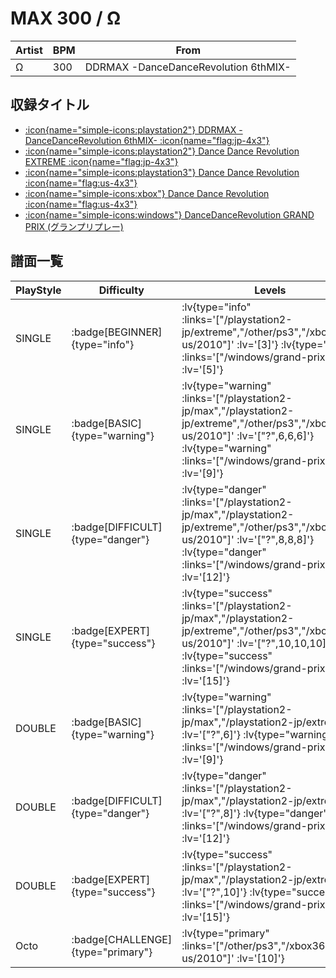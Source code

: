 # MAX 300 / Ω

|Artist|BPM|From|
|------|---|----|
|Ω|300|DDRMAX -DanceDanceRevolution 6thMIX-|

## 収録タイトル

- [ :icon{name="simple-icons:playstation2"} DDRMAX -DanceDanceRevolution 6thMIX- :icon{name="flag:jp-4x3"} ](/playstation2-jp/max)
- [ :icon{name="simple-icons:playstation2"} Dance Dance Revolution EXTREME :icon{name="flag:jp-4x3"} ](/playstation2-jp/extreme)
- [ :icon{name="simple-icons:playstation3"} Dance Dance Revolution :icon{name="flag:us-4x3"} ](/other/ps3)
- [ :icon{name="simple-icons:xbox"} Dance Dance Revolution :icon{name="flag:us-4x3"} ](/xbox360-us/2010)
- [ :icon{name="simple-icons:windows"} DanceDanceRevolution GRAND PRIX (グランプリプレー)](/windows/grand-prix)

## 譜面一覧

|PlayStyle|Difficulty|Levels|Notes|Movie|
|---------|----------|------|-----|-----|
|SINGLE| :badge[BEGINNER]{type="info"} | :lv{type="info" :links='["/playstation2-jp/extreme","/other/ps3","/xbox360-us/2010"]' :lv='[3]'}  :lv{type="info" :links='["/windows/grand-prix"]' :lv='[5]'} |85/0||
|SINGLE| :badge[BASIC]{type="warning"} | :lv{type="warning" :links='["/playstation2-jp/max","/playstation2-jp/extreme","/other/ps3","/xbox360-us/2010"]' :lv='["?",6,6,6]'}  :lv{type="warning" :links='["/windows/grand-prix"]' :lv='[9]'} |264/2||
|SINGLE| :badge[DIFFICULT]{type="danger"} | :lv{type="danger" :links='["/playstation2-jp/max","/playstation2-jp/extreme","/other/ps3","/xbox360-us/2010"]' :lv='["?",8,8,8]'}  :lv{type="danger" :links='["/windows/grand-prix"]' :lv='[12]'} |373/35||
|SINGLE| :badge[EXPERT]{type="success"} | :lv{type="success" :links='["/playstation2-jp/max","/playstation2-jp/extreme","/other/ps3","/xbox360-us/2010"]' :lv='["?",10,10,10]'}  :lv{type="success" :links='["/windows/grand-prix"]' :lv='[15]'} |555/2||
|DOUBLE| :badge[BASIC]{type="warning"} | :lv{type="warning" :links='["/playstation2-jp/max","/playstation2-jp/extreme"]' :lv='["?",6]'}  :lv{type="warning" :links='["/windows/grand-prix"]' :lv='[9]'} |263/8||
|DOUBLE| :badge[DIFFICULT]{type="danger"} | :lv{type="danger" :links='["/playstation2-jp/max","/playstation2-jp/extreme"]' :lv='["?",8]'}  :lv{type="danger" :links='["/windows/grand-prix"]' :lv='[12]'} |347/5||
|DOUBLE| :badge[EXPERT]{type="success"} | :lv{type="success" :links='["/playstation2-jp/max","/playstation2-jp/extreme"]' :lv='["?",10]'}  :lv{type="success" :links='["/windows/grand-prix"]' :lv='[15]'} |485/2||
|Octo| :badge[CHALLENGE]{type="primary"} | :lv{type="primary" :links='["/other/ps3","/xbox360-us/2010"]' :lv='[10]'} |||
